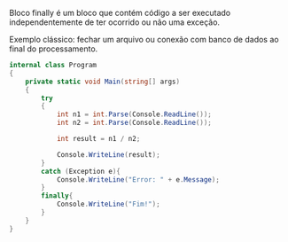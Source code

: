Bloco finally é um bloco que contém código a ser executado independentemente de ter ocorrido ou não uma exceção.

Exemplo clássico: fechar um arquivo ou conexão com banco de dados ao final do processamento.

````c#
internal class Program
{
    private static void Main(string[] args)
    {
        try
        {
            int n1 = int.Parse(Console.ReadLine());
            int n2 = int.Parse(Console.ReadLine());

            int result = n1 / n2;

            Console.WriteLine(result);
        }
        catch (Exception e){
            Console.WriteLine("Error: " + e.Message);
        }
        finally{
            Console.WriteLine("Fim!");
        }
    }
}
````